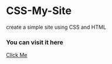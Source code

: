 # CSS-My-Site
create a simple site using CSS and HTML

<h3> You can visit it here </h3>
<a href="https://vishal-sharma-rattan.github.io/CSS-My-Site/"> Click Me</a>
